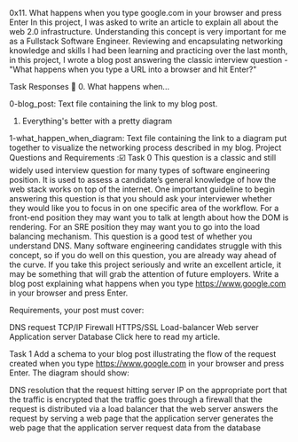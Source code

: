 0x11. What happens when you type google.com in your browser and press Enter
In this project, I was asked to write an article to explain all about the web 2.0 infrastructure. Understanding this concept is very important for me as a Fullstack Software Engineer. Reviewing and encapsulating networking knowledge and skills I had been learning and practicing over the last month, in this project, I wrote a blog post answering the classic interview question - "What happens when you type a URL into a browser and hit Enter?"

Task Responses 📃
0. What happens when...

0-blog_post: Text file containing the link to my blog post.
1. Everything's better with a pretty diagram

1-what_happen_when_diagram: Text file containing the link to a diagram put together to visualize the networking process described in my blog.
Project Questions and Requirements :☑️
Task 0
This question is a classic and still widely used interview question for many types of software engineering position. It is used to assess a candidate’s general knowledge of how the web stack works on top of the internet. One important guideline to begin answering this question is that you should ask your interviewer whether they would like you to focus in on one specific area of the workflow. For a front-end position they may want you to talk at length about how the DOM is rendering. For an SRE position they may want you to go into the load balancing mechanism.
This question is a good test of whether you understand DNS. Many software engineering candidates struggle with this concept, so if you do well on this question, you are already way ahead of the curve. If you take this project seriously and write an excellent article, it may be something that will grab the attention of future employers.
Write a blog post explaining what happens when you type https://www.google.com in your browser and press Enter.

Requirements, your post must cover:

DNS request
TCP/IP
Firewall
HTTPS/SSL
Load-balancer
Web server
Application server
Database
Click here to read my article.

Task 1
Add a schema to your blog post illustrating the flow of the request created when you type https://www.google.com in your browser and press Enter.
The diagram should show:

DNS resolution
that the request hitting server IP on the appropriate port
that the traffic is encrypted
that the traffic goes through a firewall
that the request is distributed via a load balancer
that the web server answers the request by serving a web page
that the application server generates the web page
that the application server request data from the database

